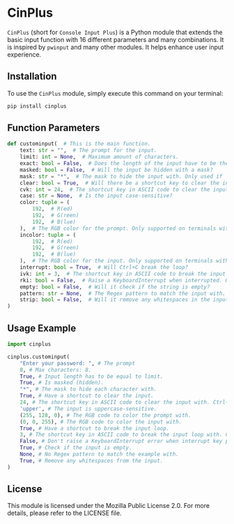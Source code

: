 # CinPlus

`CinPlus` (short for `Console Input Plus`) is a Python module that extends the basic input function with 16 different parameters and many combinations. It is inspired by `pwinput` and many other modules. It helps enhance user input experience.

## Installation

To use the `CinPlus` module, simply execute this command on your terminal:
```bash
pip install cinplus
```

## Function Parameters

```python
def custominput(  # This is the main function.
    text: str = "",  # The prompt for the input.
    limit: int = None,  # Maximum amount of characters.
    exact: bool = False,  # Does the length of the input have to be the same as the limit?
    masked: bool = False,  # Will the input be hidden with a mask?
    mask: str = "*",  # The mask to hide the input with. Only used if `masked` parameter is set to True.
    clear: bool = True,  # Will there be a shortcut key to clear the input?
    cvk: int = 24,  # The shortcut key in ASCII code to clear the input with. Only used if `clear` parameter is set to True. Default key is Ctrl+X.
    case: str = None,  # Is the input case-sensitive?
    color: tuple = (
        192,  # R(ed)
        192,  # G(reen)
        192,  # B(lue)
    ),  # The RGB color for the prompt. Only supported on terminals with 24-bit True Color support.
    incolor: tuple = (
        192,  # R(ed)
        192,  # G(reen)
        192,  # B(lue)
    ),  # The RGB color for the input. Only supported on terminals with 24-bit True Color support.
    interrupt: bool = True,  # Will Ctrl+C break the loop?
    ivk: int = 3,  # The shortcut key in ASCII code to break the input with. Only used if `interrupt` parameter is set to True. Default key is Ctrl+C.
    rki: bool = False,  # Raise a KeyboardInterrupt when interrupted. Only used if `interrupt` parameter is set to True.
    empty: bool = False,  # Will it check if the string is empty?
    pattern: str = None,  # The Regex pattern to match the input with.
    strip: bool = False,  # Will it remove any whitespaces in the input?
)
```

## Usage Example

```python
import cinplus

cinplus.custominput(
    "Enter your password: ", # The prompt
    8, # Max characters: 8.
    True, # Input length has to be equal to limit.
    True, # Is masked (hidden).
    "*", # The mask to hide each character with.
    True, # Have a shortcut to clear the input.
    24, # The shortcut key in ASCII code to clear the input with. Ctrl+X
    'upper', # The input is uppercase-sensitive.
    (255, 128, 0), # The RGB code to color the prompt with.
    (0, 0, 255), # The RGB code to color the input with.
    True, # Have a shortcut to break the input loop.
    3, # The shortcut key in ASCII code to break the input loop with. Ctrl+C
    False, # Don't raise a KeyboardInterrupt error when interrupt key pressed.
    True, # Check if the input is empty.
    None, # No Regex pattern to match the example with.
    True, # Remove any whitespaces from the input.
)
```

## License

This module is licensed under the Mozilla Public License 2.0. For more details, please refer to the LICENSE file.

